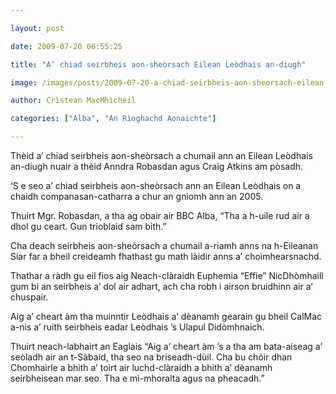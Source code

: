 ```yaml
---

layout: post

date: 2009-07-20 06:55:25

title: "A’ chiad seirbheis aon-sheòrsach Eilean Leòdhais an-diugh"

image: /images/posts/2009-07-20-a-chiad-seirbheis-aon-sheorsach-eilean-leodhais-an-diugh.webp

author: Crìstean MacMhìcheil

categories: ["Alba", "An Rìoghachd Aonaichte"]

---
```


Thèid a’ chiad seirbheis aon-sheòrsach a chumail ann an Eilean Leòdhais an-diugh nuair a thèid Anndra Robasdan agus Craig Atkins am pòsadh.

‘S e seo a’ chiad seirbheis aon-sheòrsach ann an Eilean Leòdhais on a chaidh companasan-catharra a chur an gnìomh ann an 2005.

Thuirt Mgr. Robasdan, a tha ag obair air BBC Alba, “Tha a h-uile rud air a dhol gu ceart. Gun trioblaid sam bith.”

Cha deach seirbheis aon-sheòrsach a chumail a-riamh anns na h-Eileanan Siar far a bheil creideamh fhathast gu math làidir anns a’ choimhearsnachd.

Thathar a ràdh gu eil fios aig Neach-clàraidh Euphemia “Effie” NicDhòmhaill gum bi an seirbheis a’ dol air adhart, ach cha robh i airson bruidhinn air a’ chuspair.

Aig a’ cheart àm tha muinntir Leòdhais a’ dèanamh gearain gu bheil CalMac a-nis a’ ruith seirbheis eadar Leòdhais ’s Ulapul Didòmhnaich.

Thuirt neach-labhairt an Eaglais “Aig a’ cheart àm ’s a tha am bata-aiseag a’ seòladh air an t-Sàbaid, tha seo na briseadh-dùil. Cha bu chòir dhan Chomhairle a bhith a’ toirt air luchd-clàraidh a bhith a’ dèanamh seirbheisean mar seo. Tha e mì-mhoralta agus na pheacadh.”
